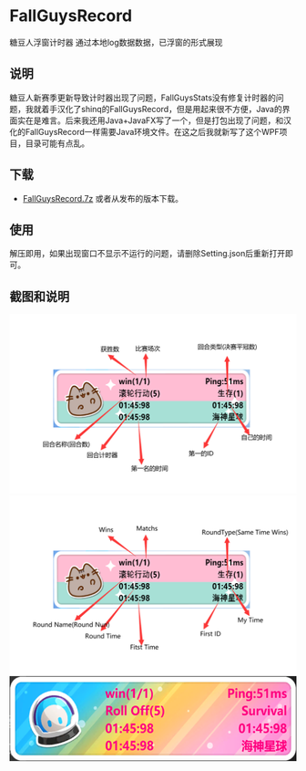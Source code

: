 # FallGuysRecord
糖豆人浮窗计时器
通过本地log数据数据，已浮窗的形式展现
## 说明
糖豆人新赛季更新导致计时器出现了问题，FallGuysStats没有修复计时器的问题，我就着手汉化了shinq的FallGuysRecord，但是用起来很不方便，Java的界面实在是难言。后来我还用Java+JavaFX写了一个，但是打包出现了问题，和汉化的FallGuysRecord一样需要Java环境文件。在这之后我就新写了这个WPF项目，目录可能有点乱。
## 下载
  - [FallGuysRecord.7z](https://raw.githubusercontent.com/mzj21/FallGuysRecord/main/FallGuysRecord.7z)
  或者从发布的版本下载。
## 使用
解压即用，如果出现窗口不显示不运行的问题，请删除Setting.json后重新打开即可。
## 截图和说明
![中文](https://raw.githubusercontent.com/mzj21/FallGuysRecord/main/images/%E4%B8%AD%E6%96%87.png)
![English](https://raw.githubusercontent.com/mzj21/FallGuysRecord/main/images/%E8%8B%B1%E6%96%87.png)
![改变](https://raw.githubusercontent.com/mzj21/FallGuysRecord/main/images/%E6%94%B9%E5%8F%98.png)
